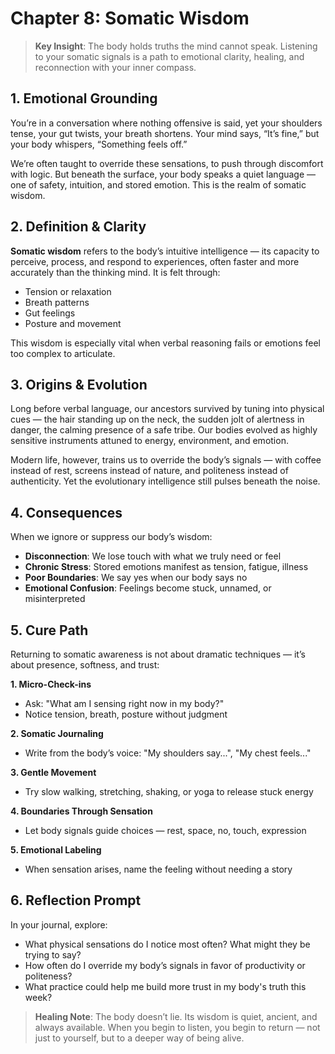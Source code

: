 # Chapter 8: Somatic Wisdom

> **Key Insight**: The body holds truths the mind cannot speak. Listening to your somatic signals is a path to emotional clarity, healing, and reconnection with your inner compass.

## 1. Emotional Grounding

You’re in a conversation where nothing offensive is said, yet your shoulders tense, your gut twists, your breath shortens. Your mind says, “It’s fine,” but your body whispers, “Something feels off.”

We’re often taught to override these sensations, to push through discomfort with logic. But beneath the surface, your body speaks a quiet language — one of safety, intuition, and stored emotion. This is the realm of somatic wisdom.

## 2. Definition & Clarity

**Somatic wisdom** refers to the body’s intuitive intelligence — its capacity to perceive, process, and respond to experiences, often faster and more accurately than the thinking mind. It is felt through:

- Tension or relaxation
- Breath patterns
- Gut feelings
- Posture and movement

This wisdom is especially vital when verbal reasoning fails or emotions feel too complex to articulate.

## 3. Origins & Evolution

Long before verbal language, our ancestors survived by tuning into physical cues — the hair standing up on the neck, the sudden jolt of alertness in danger, the calming presence of a safe tribe. Our bodies evolved as highly sensitive instruments attuned to energy, environment, and emotion.

Modern life, however, trains us to override the body’s signals — with coffee instead of rest, screens instead of nature, and politeness instead of authenticity. Yet the evolutionary intelligence still pulses beneath the noise.

## 4. Consequences

When we ignore or suppress our body’s wisdom:

- **Disconnection**: We lose touch with what we truly need or feel
- **Chronic Stress**: Stored emotions manifest as tension, fatigue, illness
- **Poor Boundaries**: We say yes when our body says no
- **Emotional Confusion**: Feelings become stuck, unnamed, or misinterpreted

## 5. Cure Path

Returning to somatic awareness is not about dramatic techniques — it’s about presence, softness, and trust:

**1. Micro-Check-ins**
- Ask: "What am I sensing right now in my body?"
- Notice tension, breath, posture without judgment

**2. Somatic Journaling**
- Write from the body’s voice: "My shoulders say...", "My chest feels..."

**3. Gentle Movement**
- Try slow walking, stretching, shaking, or yoga to release stuck energy

**4. Boundaries Through Sensation**
- Let body signals guide choices — rest, space, no, touch, expression

**5. Emotional Labeling**
- When sensation arises, name the feeling without needing a story

## 6. Reflection Prompt

In your journal, explore:

- What physical sensations do I notice most often? What might they be trying to say?
- How often do I override my body’s signals in favor of productivity or politeness?
- What practice could help me build more trust in my body's truth this week?

> **Healing Note**: The body doesn’t lie. Its wisdom is quiet, ancient, and always available. When you begin to listen, you begin to return — not just to yourself, but to a deeper way of being alive.


